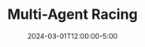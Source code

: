---
type: lecture
date: 2024-03-01T12:00:00-5:00
title: "Multi-Agent Racing"
tldr: ""
thumbnail: /static_files/presentations/lec1.png
links: 
    - url: https://google.com
      name: codes
    - url: https://slides.google.com
      name: slides
---